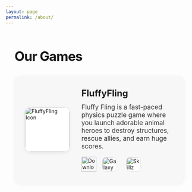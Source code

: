 ```yaml
---
layout: page
permalink: /about/
---
```


<section style="max-width: 800px; margin: 60px auto 40px auto; padding: 0 24px;">
  <h1 style="font-size:2.2rem; font-weight:700; letter-spacing:-1px; margin-bottom:32px;">
    Our Games
  </h1>
  <div style="display:flex; align-items:center; gap:32px; background:#f7f7f7; border-radius:18px; box-shadow:0 2px 12px rgba(0,0,0,0.06); padding:32px 28px; margin-bottom:40px;">
    <img src="{{ '/assets/images/icons/fluffyfling.png' | relative_url }}" alt="FluffyFling Icon" style="width:120px; height:120px; border-radius:16px; box-shadow:0 2px 8px rgba(0,0,0,0.10); background:#fff;">
    <div style="flex:1;">
      <h2 style="margin:0 0 12px 0; font-size:1.5rem; font-weight:700;">FluffyFling</h2>
      <p style="margin:0 0 18px 0; color:#333; font-size:1.08rem;">
        Fluffy Fling is a fast-paced physics puzzle game where you launch adorable animal heroes to destroy structures, rescue allies, and earn huge scores.
      </p>
      <div style="display:flex; gap:16px; flex-wrap:wrap; align-items:center;">
        <a href="https://apps.apple.com/app/id6747564479" target="_blank" style="display:inline-block;">
          <img src="https://developer.apple.com/assets/elements/badges/download-on-the-app-store.svg" alt="Download on the App Store" style="height:40px;">
        </a>
        <a href="https://galaxy.store/yourapp" target="_blank" style="display:inline-block; margin-right:8px;">
          <img src="{{ '/assets/images/icons/GalaxyStore.png' | relative_url }}" alt="Galaxy Store" style="height:40px; border-radius:12px; border:1.5px solid #ddd; background:#fff; box-sizing:border-box;">
        </a>
        <a href="https://www.skillz.com/games/yourapp" target="_blank" style="display:inline-block;">
          <img src="{{ '/assets/images/icons/Skillz.png' | relative_url }}" alt="Skillz" style="height:40px; border-radius:12px; border:1.5px solid #ddd; background:#fff; box-sizing:border-box;">
        </a>
      </div>
    </div>
  </div>
</section>
